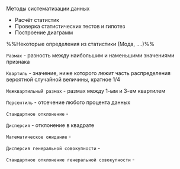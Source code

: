 Методы систематизации данных
- Расчёт статистик
- Проверка статистических тестов и гипотез
- Построение диаграмм

%%Некоторые определения из статистики (Мода, ....)%%

`Размах` - разность между наибольшим и наменьшими значениями признака

`Квартиль` - значение, ниже которого лежит часть распределения вероятной случайной величины, кратное 1/4

`Межквартильный размах` - размах между 1-ым и 3-ем квартилем 

`Персентиль` - отсечение любого процента данных

`Стандартное отклонение` - 

`Дисперсия` - отклонение в квадрате

`Математическое ожидание` - 

`Дисперсия генеральной совокупности` - 

`Стандартное отклонение генеральной совокупности` - 
